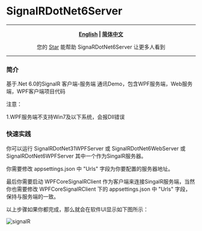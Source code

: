 # SignalRDotNet6Server

---

<div align="center">
<strong><a href="README.md">English</a> | <a href="README.zh-CN.md">简体中文</a></strong>
</div>
<div align="center">
<p> 您的 <a href="https://github.com/LuGuangguang/SignalRDotNet6Server">Star</a> 能帮助 SignaRDotNet6Server 让更多人看到 </p>
</div>

---

### 简介
基于.Net 6.0的SignalR 客户端-服务端 通讯Demo，包含WPF服务端，Web服务端，WPF客户端项目代码

注意：

1.WPF服务端不支持Win7及以下系统，会报Dll错误

### 快速实践

你可以运行  SignalRDotNet31WPFServer 或 SignalRDotNet6WebServer 或 SignalRDotNet6WPFServer 其中一个作为SingalR服务器。

你需要修改 appsettings.json 中 "Urls" 字段为你要配置的服务器地址。

最后你需要启动 WPFCoreSignalRClient 作为客户端来连接SingalR服务端，当然你也需要修改 WPFCoreSignalRClient 下的 appsettings.json 中 "Urls" 字段，保持与服务端的一致。

以上步骤如果你都完成，那么就会在软件UI显示如下图所示：

![signalR](https://user-images.githubusercontent.com/34500722/142980678-be5b3b40-35d8-4efc-95a8-f7c21a173778.png)


